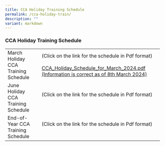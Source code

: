 ```yaml
---
title: CCA Holiday Training Schedule
permalink: /cca-holiday-train/
description: ""
variant: markdown
---
```

### CCA Holiday Training Schedule

|  |  |
|---|---|
| March Holiday CCA Training Schedule | (Click on the link for the schedule in Pdf format)<br><br>[CCA_Holiday_Schedule_for_March_2024.pdf (Information is correct as of 8th March 2024)](/files/CCA_Holiday_Schedule_for_March_2024.pdf)| 
| June Holiday CCA Training Schedule | (Click on the link for the schedule in Pdf format)<br><br>
| End-of-Year CCA Training Schedule | (Click on the link for the schedule in Pdf format)<br><br>